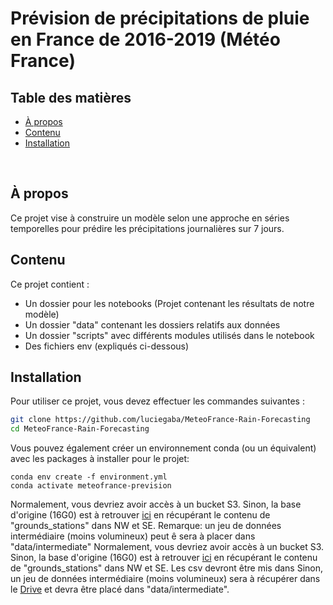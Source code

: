 # Prévision de précipitations de pluie en France de 2016-2019 (Météo France)

## Table des matières

* [À propos](#à-propos)
* [Contenu](#contenu)
* [Installation](#installation)

<br>

## À propos
Ce projet vise à construire un modèle selon une approche en séries temporelles pour prédire les précipitations journalières sur 7 jours. 

## Contenu
Ce projet contient :
- Un dossier pour les notebooks (Projet contenant les résultats de notre modèle)
- Un dossier "data" contenant les dossiers relatifs aux données
- Un dossier "scripts" avec différents modules utilisés dans le notebook
- Des fichiers env (expliqués ci-dessous)

## Installation
Pour utiliser ce projet, vous devez effectuer les commandes suivantes :
```bash
git clone https://github.com/luciegaba/MeteoFrance-Rain-Forecasting
cd MeteoFrance-Rain-Forecasting
```

Vous pouvez également créer un environnement conda (ou un équivalent) avec les packages à installer pour le projet:
```
conda env create -f environment.yml
conda activate meteofrance-prevision
```
Normalement, vous devriez avoir accès à un bucket S3. Sinon, la base d'origine (16G0) est à retrouver [ici](https://meteonet.umr-cnrm.fr/dataset/data/) en récupérant le contenu de "grounds_stations" dans NW et SE.
Remarque: un jeu de données intermédiaire (moins volumineux) peut ê sera à placer dans "data/intermediate" 
Normalement, vous devriez avoir accès à un bucket S3. Sinon, la base d'origine (16G0) est à retrouver [ici](https://meteonet.umr-cnrm.fr/dataset/data/) en récupérant le contenu de "grounds_stations" dans NW et SE. Les csv devront être mis dans   Sinon, un jeu de données intermédiaire (moins volumineux) sera à  récupérer dans le [Drive](https://drive.google.com/file/d/1MCbUBo39btOu9SBlVZ6jN3sLgOPxTGV-/view?usp=share_link) et devra être placé dans "data/intermediate".
